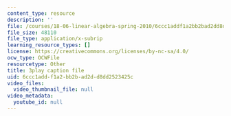 ```yaml
---
content_type: resource
description: ''
file: /courses/18-06-linear-algebra-spring-2010/6ccc1addf1a2bb2bad2dd8dd2523425c_Go2aLo7ZOlU.srt
file_size: 48110
file_type: application/x-subrip
learning_resource_types: []
license: https://creativecommons.org/licenses/by-nc-sa/4.0/
ocw_type: OCWFile
resourcetype: Other
title: 3play caption file
uid: 6ccc1add-f1a2-bb2b-ad2d-d8dd2523425c
video_files:
  video_thumbnail_file: null
video_metadata:
  youtube_id: null
---
```

